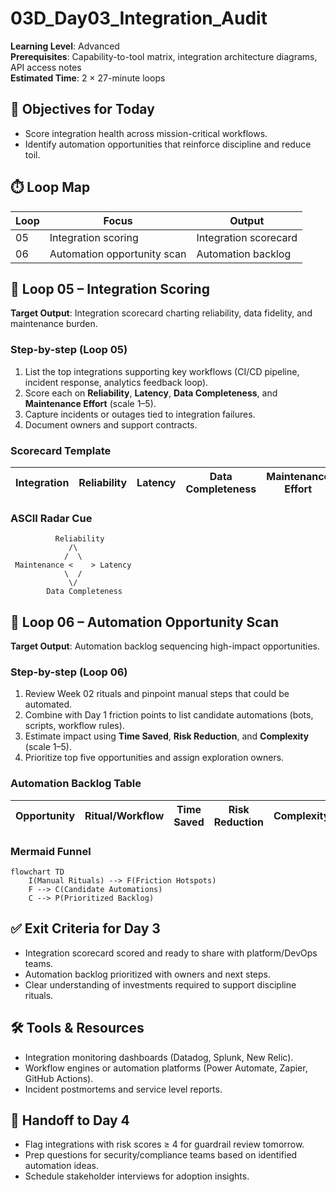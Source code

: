 # 03D_Day03_Integration_Audit

**Learning Level**: Advanced  
**Prerequisites**: Capability-to-tool matrix, integration architecture diagrams, API access notes  
**Estimated Time**: 2 × 27-minute loops

## 🎯 Objectives for Today

- Score integration health across mission-critical workflows.
- Identify automation opportunities that reinforce discipline and reduce toil.

## ⏱️ Loop Map

| Loop | Focus | Output |
| --- | --- | --- |
| 05 | Integration scoring | Integration scorecard |
| 06 | Automation opportunity scan | Automation backlog |

## 🔌 Loop 05 – Integration Scoring

**Target Output**: Integration scorecard charting reliability, data fidelity, and maintenance burden.

### Step-by-step (Loop 05)

1. List the top integrations supporting key workflows (CI/CD pipeline, incident response, analytics feedback loop).
2. Score each on **Reliability**, **Latency**, **Data Completeness**, and **Maintenance Effort** (scale 1–5).
3. Capture incidents or outages tied to integration failures.
4. Document owners and support contracts.

### Scorecard Template

| Integration | Reliability | Latency | Data Completeness | Maintenance Effort | Owner | Notes |
| --- | --- | --- | --- | --- | --- | --- |

### ASCII Radar Cue

```text
          Reliability
             /\
            /  \
 Maintenance <    > Latency
            \  /
             \/
        Data Completeness
```

## 🤖 Loop 06 – Automation Opportunity Scan

**Target Output**: Automation backlog sequencing high-impact opportunities.

### Step-by-step (Loop 06)

1. Review Week 02 rituals and pinpoint manual steps that could be automated.
2. Combine with Day 1 friction points to list candidate automations (bots, scripts, workflow rules).
3. Estimate impact using **Time Saved**, **Risk Reduction**, and **Complexity** (scale 1–5).
4. Prioritize top five opportunities and assign exploration owners.

### Automation Backlog Table

| Opportunity | Ritual/Workflow | Time Saved | Risk Reduction | Complexity | Owner | Next Step |
| --- | --- | --- | --- | --- | --- | --- |

### Mermaid Funnel

```mermaid
flowchart TD
    I(Manual Rituals) --> F(Friction Hotspots)
    F --> C(Candidate Automations)
    C --> P(Prioritized Backlog)
```

## ✅ Exit Criteria for Day 3

- Integration scorecard scored and ready to share with platform/DevOps teams.
- Automation backlog prioritized with owners and next steps.
- Clear understanding of investments required to support discipline rituals.

## 🛠️ Tools & Resources

- Integration monitoring dashboards (Datadog, Splunk, New Relic).
- Workflow engines or automation platforms (Power Automate, Zapier, GitHub Actions).
- Incident postmortems and service level reports.

## 🔄 Handoff to Day 4

- Flag integrations with risk scores ≥ 4 for guardrail review tomorrow.
- Prep questions for security/compliance teams based on identified automation ideas.
- Schedule stakeholder interviews for adoption insights.
